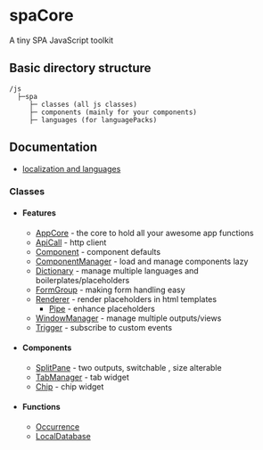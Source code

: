 # spaCore
A tiny SPA JavaScript toolkit

## Basic directory structure
```
/js
  ├─spa
     ├─ classes (all js classes)
     ├─ components (mainly for your components)
     ├─ languages (for languagePacks)
```

## Documentation
- [localization and languages](docs/languages.md)
### Classes
- #### Features
    - [AppCore](docs/appCore.md) - the core to hold all your awesome app functions 
    - [ApiCall](docs/apiCall.md) - http client
    - [Component](docs/component.md) - component defaults
    - [ComponentManager](docs/componentManager.md) - load and manage components lazy
    - [Dictionary](docs/dictionary.md) - manage multiple languages and boilerplates/placeholders
    - [FormGroup](docs/formGroup.md) - making form handling easy
    - [Renderer](docs/renderer.md) - render placeholders in html templates
        - [Pipe](docs/pipes.md) - enhance placeholders
    - [WindowManager](docs/windowManager.md) - manage multiple outputs/views
    - [Trigger](docs/trigger.md) - subscribe to custom events
- #### Components
    - [SplitPane](docs/splitpane.md) - two outputs, switchable , size alterable
    - [TabManager](docs/tabManager.md) - tab widget
    - [Chip](docs/widgets/chip.md) - chip widget
- #### Functions
    - [Occurrence](docs/occurrence.md)
    - [LocalDatabase](docs/localdatabase.md)